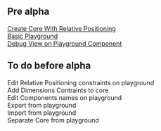## Pre alpha

[Create Core With Relative Positioning](../../commit/3b16d54955208c9cc4a934cb94cb82c11321d9bf)  
[Basic Playground](../../commit/bbdf3fdffabc7fdc5d964c456d785d2f25c4e354)  
[Debug View on Playground Component](../../commit/c6372e42a4b42b642fc2766d11a65d630203bf96)  

## To do before alpha

Edit Relative Positioning constraints on playground  
Add Dimensions Contraints to core  
Edit Components names on playground  
Export from playground  
Import from playground  
Separate Core from playground  